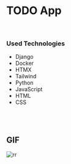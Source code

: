 #  TODO App
<br>

### Used Technologies

-  Django 
-  Docker
-  HTMX 
-  Tailwind
-  Python
-  JavaScript 
-  HTML
-  CSS
<br>
<br>

## GIF

![rr](https://github.com/enesylmzx42/CNN-LetterRecognition-JS-Flask/assets/117593621/4d57c9ec-18dc-4e7c-9138-6b3aca6a312f)
